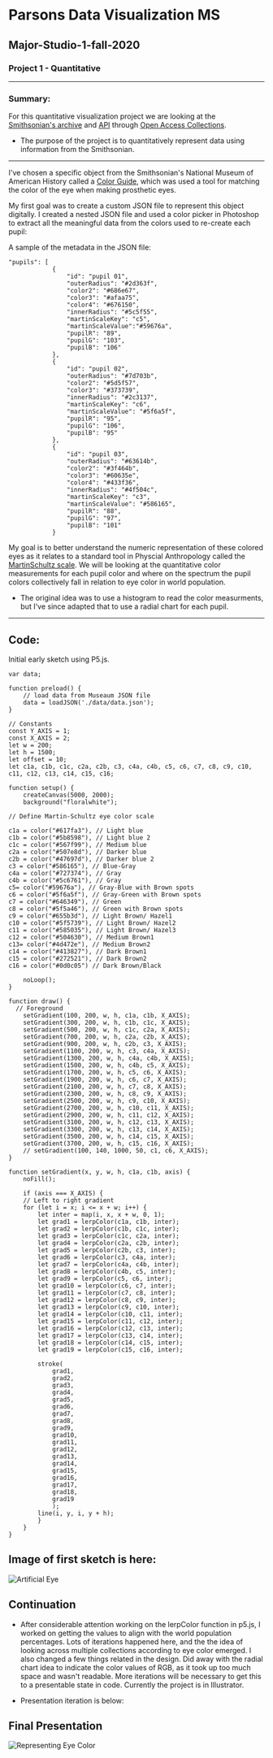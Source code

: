 # Parsons Data Visualization MS 
## Major-Studio-1-fall-2020

### Project 1 - Quantitative

---
### Summary:
For this quantitative visualization project we are looking at the [Smithsonian's archive](https://www.si.edu/openaccess) and [API](http://edan.si.edu/openaccess/apidocs/) through [Open Access Collections](https://collections.si.edu/search/).

* The purpose of the project is to quantitatively represent data using information from the Smithsonian.
---
I've chosen a specific object from the Smithsonian's National Museum of American History called a [Color Guide](https://www.si.edu/object/color-guide-artificial-eye-prosthesis:nmah_1119630), which was used a tool for matching the color of the eye when making prosthetic eyes. 

My first goal was to create a custom JSON file to represent this object digitally. I created a nested JSON file and used a color picker in Photoshop to extract all the meaningful data from the colors used to re-create each pupil:

A sample of the metadata in the JSON file:

```
"pupils": [
            {
                "id": "pupil 01",
                "outerRadius": "#2d363f", 
                "color2": "#686e67", 
                "color3": "#afaa75",
                "color4": "#676150", 
                "innerRadius": "#5c5f55",
                "martinScaleKey": "c5",
                "martinScaleValue":"#59676a",
                "pupilR": "89",
                "pupilG": "103",
                "pupilB": "106"
            },
            { 
                "id": "pupil 02",
                "outerRadius": "#7d703b", 
                "color2": "#5d5f57", 
                "color3": "#373739",
                "innerRadius": "#2c3137",
                "martinScaleKey": "c6",
                "martinScaleValue": "#5f6a5f",
                "pupilR": "95",
                "pupilG": "106",
                "pupilB": "95"
            },
            {
                "id": "pupil 03",
                "outerRadius": "#63614b",
                "color2": "#3f464b", 
                "color3": "#60635e",
                "color4": "#433f36", 
                "innerRadius": "#4f504c",
                "martinScaleKey": "c3",
                "martinScaleValue": "#586165",
                "pupilR": "88",
                "pupilG": "97",
                "pupilB": "101"
            }
```

My goal is to better understand the numeric representation of these colored eyes as it relates to a standard tool in Physcial Anthropology called the [MartinSchultz scale](https://en.wikipedia.org/wiki/Martin%E2%80%93Schultz_scale). We will be looking at the quantitative color measurements for each pupil color and where on the spectrum the pupil colors collectively fall in relation to eye color in world population. 

* The original idea was to use a histogram to read the color measurments, but I've since adapted that to use a radial chart for each pupil. 
---
## Code:

Initial early sketch using P5.js.

```
var data;

function preload() {
    // load data from Museaum JSON file
    data = loadJSON('./data/data.json');
}

// Constants
const Y_AXIS = 1;
const X_AXIS = 2;
let w = 200;
let h = 1500;
let offset = 10;
let c1a, c1b, c1c, c2a, c2b, c3, c4a, c4b, c5, c6, c7, c8, c9, c10, c11, c12, c13, c14, c15, c16;

function setup() {
    createCanvas(5000, 2000);
    background("floralwhite");

// Define Martin-Schultz eye color scale

c1a = color("#617fa3"), // Light blue
c1b = color("#5b8598"), // Light blue 2
c1c = color("#567f99"), // Medium blue
c2a = color("#507e8d"), // Darker blue
c2b = color("#47697d"), // Darker blue 2
c3 = color("#586165"), // Blue-Gray
c4a = color("#727374"), // Gray
c4b = color("#5c6761"), // Gray 
c5= color("#59676a"), // Gray-Blue with Brown spots
c6 = color("#5f6a5f"), // Gray-Green with Brown spots
c7 = color("#646349"), // Green
c8 = color("#5f5a46"), // Green with Brown spots
c9 = color("#655b3d"), // Light Brown/ Hazel1
c10 = color("#5f5739"), // Light Brown/ Hazel2
c11 = color("#585035"), // Light Brown/ Hazel3
c12 = color("#504630"), // Medium Brown1
c13= color("#4d472e"), // Medium Brown2
c14 = color("#413827"), // Dark Brown1
c15 = color("#272521"), // Dark Brown2
c16 = color("#0d0c05") // Dark Brown/Black

    noLoop();
}

function draw() {
  // Foreground
    setGradient(100, 200, w, h, c1a, c1b, X_AXIS);
    setGradient(300, 200, w, h, c1b, c1c, X_AXIS);
    setGradient(500, 200, w, h, c1c, c2a, X_AXIS);
    setGradient(700, 200, w, h, c2a, c2b, X_AXIS);
    setGradient(900, 200, w, h, c2b, c3, X_AXIS);
    setGradient(1100, 200, w, h, c3, c4a, X_AXIS);
    setGradient(1300, 200, w, h, c4a, c4b, X_AXIS);
    setGradient(1500, 200, w, h, c4b, c5, X_AXIS);
    setGradient(1700, 200, w, h, c5, c6, X_AXIS);
    setGradient(1900, 200, w, h, c6, c7, X_AXIS);
    setGradient(2100, 200, w, h, c7, c8, X_AXIS);
    setGradient(2300, 200, w, h, c8, c9, X_AXIS);
    setGradient(2500, 200, w, h, c9, c10, X_AXIS);
    setGradient(2700, 200, w, h, c10, c11, X_AXIS);
    setGradient(2900, 200, w, h, c11, c12, X_AXIS);
    setGradient(3100, 200, w, h, c12, c13, X_AXIS);
    setGradient(3300, 200, w, h, c13, c14, X_AXIS);
    setGradient(3500, 200, w, h, c14, c15, X_AXIS);
    setGradient(3700, 200, w, h, c15, c16, X_AXIS);
    // setGradient(100, 140, 1000, 50, c1, c6, X_AXIS);
}

function setGradient(x, y, w, h, c1a, c1b, axis) {
    noFill();

    if (axis === X_AXIS) {
    // Left to right gradient
    for (let i = x; i <= x + w; i++) {
        let inter = map(i, x, x + w, 0, 1);
        let grad1 = lerpColor(c1a, c1b, inter);
        let grad2 = lerpColor(c1b, c1c, inter);
        let grad3 = lerpColor(c1c, c2a, inter);
        let grad4 = lerpColor(c2a, c2b, inter);
        let grad5 = lerpColor(c2b, c3, inter);
        let grad6 = lerpColor(c3, c4a, inter);
        let grad7 = lerpColor(c4a, c4b, inter);
        let grad8 = lerpColor(c4b, c5, inter);
        let grad9 = lerpColor(c5, c6, inter);
        let grad10 = lerpColor(c6, c7, inter);
        let grad11 = lerpColor(c7, c8, inter);
        let grad12 = lerpColor(c8, c9, inter);
        let grad13 = lerpColor(c9, c10, inter);
        let grad14 = lerpColor(c10, c11, inter);
        let grad15 = lerpColor(c11, c12, inter);
        let grad16 = lerpColor(c12, c13, inter);
        let grad17 = lerpColor(c13, c14, inter);
        let grad18 = lerpColor(c14, c15, inter);
        let grad19 = lerpColor(c15, c16, inter);  

        stroke(
            grad1,
            grad2, 
            grad3, 
            grad4, 
            grad5,        
            grad6,
            grad7,
            grad8,
            grad9,
            grad10,
            grad11, 
            grad12, 
            grad13, 
            grad14, 
            grad15,
            grad16,
            grad17, 
            grad18,
            grad19
            );
        line(i, y, i, y + h);
        }
    }
}
```
## Image of first sketch is here:

![](https://github.com/leeallennyc/Major-Studio-1/blob/master/Project01/sketches/ArtificialEye_Sketch.png "Artificial Eye")

## Continuation
* After considerable attention working on the lerpColor function in p5.js, I worked on getting the values to align with the world population percentages. Lots of iterations happened here, and the the idea of looking across multiple collections according to eye color emerged. I also changed a few things related in the design. Did away with the radial chart idea to indicate the color values of RGB, as it took up too much space and wasn't readable. More iterations will be necessary to get this to a presentable state in code. Currently the project is in Illustrator. 

* Presentation iteration is below:

## Final Presentation
![](https://github.com/leeallennyc/Major-Studio-1/blob/master/Project01/Representing_Eye_Color.png "Representing Eye Color")


